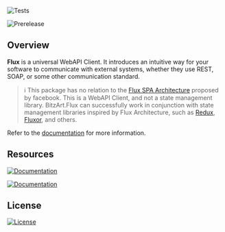 ![Tests](https://github.com/BitzArt/OCPI.Net/actions/workflows/Tests.yml/badge.svg)

![Prerelease](https://img.shields.io/badge/prerelease%2C_work_in_progress-fcc624?style=for-the-badge)

## Overview

**Flux** is a universal WebAPI Client. It introduces an intuitive way for your software to communicate with external systems, whether they use REST, SOAP, or some other communication standard.

> ℹ️
> This package has no relation to the [Flux SPA Architecture](https://www.freecodecamp.org/news/an-introduction-to-the-flux-architectural-pattern-674ea74775c9/) proposed by facebook. This is a WebAPI Client, and not a state management library. BitzArt.Flux can successfully work in conjunction with state management libraries inspired by Flux Architecture, such as [Redux](https://redux.js.org/), [Fluxor](https://github.com/mrpmorris/Fluxor), and others.

Refer to the [documentation](https://github.com/BitzArt/Flux/blob/main/docs/README.md) for more information.

## Resources

[![Documentation](https://img.shields.io/badge/documentation%3A_flux-%230072C6?style=for-the-badge)](https://github.com/BitzArt/Flux/blob/main/docs/README.md)

[![Documentation](https://img.shields.io/badge/documentation%3A_flux.rest-512BD4?style=for-the-badge)](https://github.com/BitzArt/Flux/blob/main/docs/rest/1.introduction.md)

## License

[![License](https://img.shields.io/badge/mit-%230072C6?style=for-the-badge)](https://github.com/BitzArt/Flux/blob/main/LICENSE)
